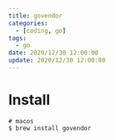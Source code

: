 ```yaml
---
title: govendor
categories: 
  - [coding, go]
tags:
  - go
date: 2020/12/30 12:00:00
update: 2020/12/30 12:00:00
---
```


# Install

```shell
# macos
$ brew install govendor
```
